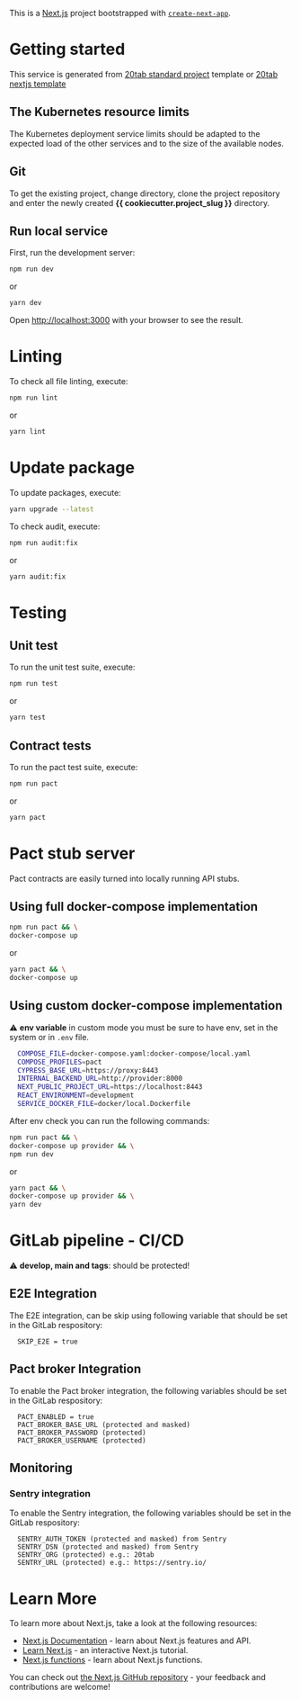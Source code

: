 This is a [Next.js](https://nextjs.org/) project bootstrapped with [`create-next-app`](https://github.com/vercel/next.js/tree/canary/packages/create-next-app).

# Getting started

This service is generated from [20tab standard project](https://github.com/20tab/20tab-standard-project) template or
[20tab nextjs template](https://github.com/20tab/nextjs-continuous-delivery)

## The Kubernetes resource limits

The Kubernetes deployment service limits should be adapted to the expected load of the other services and to the size of the available nodes.

## Git

To get the existing project, change directory, clone the project repository and enter the newly created **{{ cookiecutter.project_slug }}** directory.

## Run local service

First, run the development server:

```bash
npm run dev
```
or
```bash
yarn dev
```

Open [http://localhost:3000](http://localhost:3000) with your browser to see the result.

# Linting

To check all file linting, execute:

```bash
npm run lint
```
or
```bash
yarn lint
```

# Update package

To update packages, execute:

```bash
yarn upgrade --latest
```

To check audit, execute:

```bash
npm run audit:fix
```
or
```bash
yarn audit:fix
```

# Testing

## Unit test

To run the unit test suite, execute:

```bash
npm run test
```
or
```bash
yarn test
```

## Contract tests

To run the pact test suite, execute:

```bash
npm run pact
```
or
```bash
yarn pact
```

# Pact stub server
Pact contracts are easily turned into locally running API stubs.

## Using full docker-compose implementation

```bash
npm run pact && \
docker-compose up
```
or
```bash
yarn pact && \
docker-compose up
```

## Using custom docker-compose implementation

:warning: **env variable** in custom mode you must be sure to have env, set in the system or in `.env` file.

```bash
  COMPOSE_FILE=docker-compose.yaml:docker-compose/local.yaml
  COMPOSE_PROFILES=pact
  CYPRESS_BASE_URL=https://proxy:8443
  INTERNAL_BACKEND_URL=http://provider:8000
  NEXT_PUBLIC_PROJECT_URL=https://localhost:8443
  REACT_ENVIRONMENT=development
  SERVICE_DOCKER_FILE=docker/local.Dockerfile
```

After env check you can run the following commands:

```bash
npm run pact && \
docker-compose up provider && \
npm run dev
```
or
```bash
yarn pact && \
docker-compose up provider && \
yarn dev
```

# GitLab pipeline - CI/CD

:warning: **develop, main and tags**: should be protected!

## E2E Integration
The E2E integration, can be skip using following variable that should be set in the GitLab respository:
```git
  SKIP_E2E = true
```

## Pact broker Integration
To enable the Pact broker integration, the following variables should be set in the GitLab respository:
```git
  PACT_ENABLED = true
  PACT_BROKER_BASE_URL (protected and masked)
  PACT_BROKER_PASSWORD (protected)
  PACT_BROKER_USERNAME (protected)
```

## Monitoring
### Sentry integration

To enable the Sentry integration, the following variables should be set in the GitLab respository:
```git
  SENTRY_AUTH_TOKEN (protected and masked) from Sentry
  SENTRY_DSN (protected and masked) from Sentry
  SENTRY_ORG (protected) e.g.: 20tab
  SENTRY_URL (protected) e.g.: https://sentry.io/
```

# Learn More

To learn more about Next.js, take a look at the following resources:

- [Next.js Documentation](https://nextjs.org/docs) - learn about Next.js features and API.
- [Learn Next.js](https://nextjs.org/learn) - an interactive Next.js tutorial.
- [Next.js functions](https://nextjs.org/docs/basic-features/data-fetching) - learn about Next.js functions.

You can check out [the Next.js GitHub repository](https://github.com/vercel/next.js/) - your feedback and contributions are welcome!
